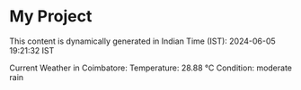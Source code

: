# My Project

This content is dynamically generated in Indian Time (IST): 2024-06-05 19:21:32 IST


Current Weather in Coimbatore:
Temperature: 28.88 °C
Condition: moderate rain
